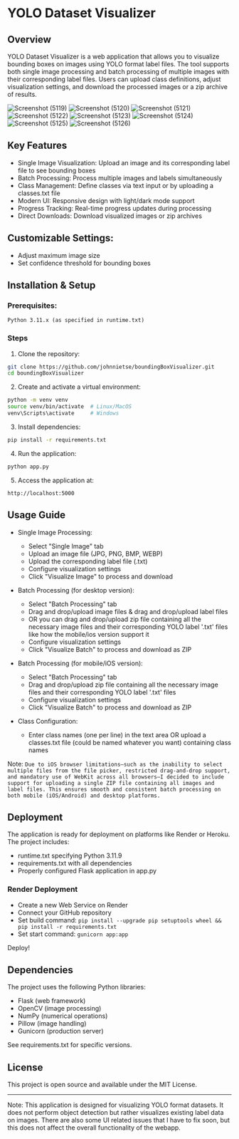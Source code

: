 # YOLO Dataset Visualizer
## Overview
YOLO Dataset Visualizer is a web application that allows you to visualize bounding boxes on images using YOLO format label files. The tool supports both single image processing and batch processing of multiple images with their corresponding label files. Users can upload class definitions, adjust visualization settings, and download the processed images or a zip archive of results.


![Screenshot (5119)](https://github.com/user-attachments/assets/6198fabd-ccfc-418a-819d-38838c7edb94)
![Screenshot (5120)](https://github.com/user-attachments/assets/c3599de5-3807-4609-a281-f028ea294af0)
![Screenshot (5121)](https://github.com/user-attachments/assets/79b1dee4-8735-43b7-bfd6-95f41e2fa310)
![Screenshot (5122)](https://github.com/user-attachments/assets/0f129de2-a781-4cf3-9264-26f077fc44f2)
![Screenshot (5123)](https://github.com/user-attachments/assets/9d78f100-7a84-4c21-b729-c889bb87f4c0)
![Screenshot (5124)](https://github.com/user-attachments/assets/28ed2768-23ad-48db-a1cc-1b934d1258c9)
![Screenshot (5125)](https://github.com/user-attachments/assets/e3c31693-74e5-4d57-84de-78061193ebf8)
![Screenshot (5126)](https://github.com/user-attachments/assets/a3133d4d-0bad-4360-b713-e81bbfd01008)



## Key Features
- Single Image Visualization: Upload an image and its corresponding label file to see bounding boxes
- Batch Processing: Process multiple images and labels simultaneously
- Class Management: Define classes via text input or by uploading a classes.txt file
- Modern UI: Responsive design with light/dark mode support
- Progress Tracking: Real-time progress updates during processing
- Direct Downloads: Download visualized images or zip archives


## Customizable Settings:
- Adjust maximum image size
- Set confidence threshold for bounding boxes




## Installation & Setup
### Prerequisites:
```text
Python 3.11.x (as specified in runtime.txt)
```

### Steps
1. Clone the repository:
```bash
git clone https://github.com/johnnietse/boundingBoxVisualizer.git
cd boundingBoxVisualizer
```

2. Create and activate a virtual environment:
```bash
python -m venv venv
source venv/bin/activate  # Linux/MacOS
venv\Scripts\activate     # Windows
```

3. Install dependencies:
``` bash
pip install -r requirements.txt
```

4. Run the application:
```bash
python app.py
```

5. Access the application at:
```text
http://localhost:5000
```

## Usage Guide
- Single Image Processing:
  - Select "Single Image" tab
  - Upload an image file (JPG, PNG, BMP, WEBP)
  - Upload the corresponding label file (.txt)
  - Configure visualization settings
  - Click "Visualize Image" to process and download

- Batch Processing (for desktop version):
  - Select "Batch Processing" tab
  - Drag and drop/upload image files & drag and drop/upload label files
  - OR you can drag and drop/upload zip file containing all the necessary image files and their corresponding YOLO label '.txt' files like how the mobile/ios version support it
  - Configure visualization settings
  - Click "Visualize Batch" to process and download as ZIP
 
- Batch Processing (for mobile/iOS version):
  - Select "Batch Processing" tab
  - Drag and drop/upload zip file containing all the necessary image files and their corresponding YOLO label '.txt' files
  - Configure visualization settings
  - Click "Visualize Batch" to process and download as ZIP

- Class Configuration:
  - Enter class names (one per line) in the text area OR upload a classes.txt file (could be named whatever you want) containing class names

Note: `Due to iOS browser limitations—such as the inability to select multiple files from the file picker, restricted drag-and-drop support, and mandatory use of WebKit across all browsers—I decided to include support for uploading a single ZIP file containing all images and label files. This ensures smooth and consistent batch processing on both mobile (iOS/Android) and desktop platforms.`

## Deployment
The application is ready for deployment on platforms like Render or Heroku. The project includes:
- runtime.txt specifying Python 3.11.9
- requirements.txt with all dependencies
- Properly configured Flask application in app.py

### Render Deployment
- Create a new Web Service on Render
- Connect your GitHub repository
- Set build command: `pip install --upgrade pip setuptools wheel && pip install -r requirements.txt`
- Set start command: `gunicorn app:app`

Deploy!

## Dependencies
The project uses the following Python libraries:
- Flask (web framework)
- OpenCV (image processing)
- NumPy (numerical operations)
- Pillow (image handling)
- Gunicorn (production server)

See requirements.txt for specific versions.

## License
This project is open source and available under the MIT License.

---

Note: This application is designed for visualizing YOLO format datasets. It does not perform object detection but rather visualizes existing label data on images.
There are also some UI related issues that I have to fix soon, but this does not affect the overall functionality of the webapp.
